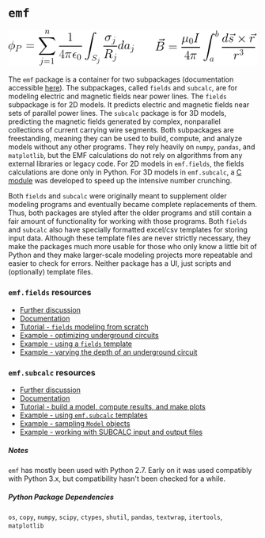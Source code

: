 # `emf`

![equations](docs/img/both-equations.png)

The `emf` package is a container for two subpackages (documentation accessible [here](docs/index.html)). The subpackages, called `fields` and `subcalc`, are for modeling electric and magnetic fields near power lines. The `fields` subpackage is for 2D models. It predicts electric and magnetic fields near sets of parallel power lines. The `subcalc` package is for 3D models, predicting the magnetic fields generated by complex, nonparallel collections of current carrying wire segments. Both subpackages are freestanding, meaning they can be used to build, compute, and analyze models without any other programs. They rely heavily on `numpy`, `pandas`, and `matplotlib`, but the EMF calculations do not rely on algorithms from any external libraries or legacy code. For 2D models in `emf.fields`, the fields calculations are done only in Python. For 3D models in `emf.subcalc`, a [C module](emf/subcalc/lift/lift.c) was developed to speed up the intensive number crunching.

Both `fields` and `subcalc` were originally meant to supplement older modeling programs and eventually became complete replacements of them. Thus, both packages are styled after the older programs and still contain a fair amount of functionality for working with those programs. Both `fields` and `subcalc` also have specially formatted excel/csv templates for storing input data. Although these template files are never strictly necessary, they make the packages much more usable for those who only know a little bit of Python and they make larger-scale modeling projects more repeatable and easier to check for errors. Neither package has a UI, just scripts and (optionally) template files.

### `emf.fields` resources

* [Further discussion](docs/README-fields.html)
* [Documentation](docs/emf.fields.html)
* [Tutorial - `fields` modeling from scratch](docs/fields-workflow-from-scratch.html)
* [Example - optimizing underground circuits](docs/underground-line-optimization.html)
* [Example - using a `fields` template](docs/using-a-template.html)
* [Example - varying the depth of an underground circuit](docs/underground-delta-depth-test.html)

### `emf.subcalc` resources

* [Further discussion](docs/README-subcalc.html)
* [Documentation](docs/emf.subcalc.html)
* [Tutorial - build a model, compute results, and make plots](docs/small-model-tutorial.html)
* [Example - using `emf.subcalc` templates](docs/tower-and-footprint-templates.html)
* [Example - sampling `Model` objects](docs/sampling-model-objects.html)
* [Example - working with SUBCALC input and output files](docs/working-with-SUBCALC-files.html)

##### Notes

`emf` has mostly been used with Python 2.7. Early on it was used compatibly with Python 3.x, but compatibility hasn't been checked for a while.

##### Python Package Dependencies
`os`, `copy`, `numpy`, `scipy`, `ctypes`, `shutil`, `pandas`, `textwrap`, `itertools`, `matplotlib`
